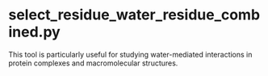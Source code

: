 # select_residue_water_residue_combined.py
This tool is particularly useful for studying water-mediated interactions in protein complexes and macromolecular structures.
